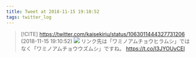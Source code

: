 ```yaml
---
title: Tweet at 2018-11-15 19:10:52
tags: twitter_log
---
```


> [!CITE] https://twitter.com/kaisekiriu/status/1063011444327731206 (2018-11-15 19:10:52)
> ![](https://twitter.com/kaisekiriu/status/1063011444327731206)
> リンク先は「ワミノアムチョウヒラムシ」ではなく「ワミノアムチョウウズムシ」ですね。 https://t.co/I3JYOUyCEl
